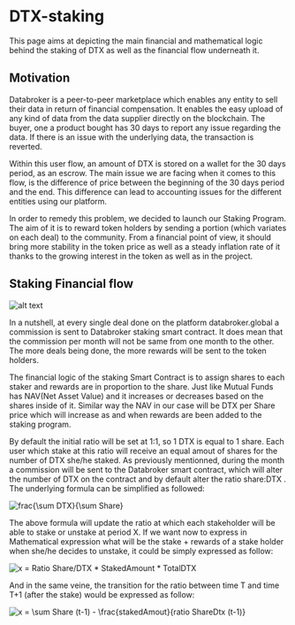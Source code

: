 # DTX-staking

This page aims at depicting the main financial and mathematical logic behind the staking of DTX as well as the financial flow underneath it. 

## Motivation
Databroker is a peer-to-peer marketplace which enables any entity to sell their data in return of financial compensation. It enables the easy upload of any kind of data from the data supplier directly on the blockchain. The buyer, one a product bought has 30 days to report any issue regarding the data. If there is an issue with the underlying data, the transaction is reverted.

Within this user flow, an amount of DTX is stored on a wallet for the 30 days period, as an escrow. The main issue we are facing when it comes to this flow, is the difference of price between the beginning of the 30 days period and the end. This difference can lead to accounting issues for the different entities using our platform.

In order to remedy this problem, we decided to launch our Staking Program. The aim of it is to reward token holders by sending a portion (which variates on each deal) to the community. From a financial point of view, it should bring more stability in the token price as well as a steady inflation rate of it thanks to the growing interest in the token as well as in the project. 

## Staking Financial flow

![alt text](https://github.com/databrokerglobal/DTX-staking/blob/main/financial_flow.png)

In a nutshell, at every single deal done on the platform databroker.global a commission is sent to Databroker staking smart contract. It does mean that the commission per month will not be same from one month to the other. The more deals being done, the more rewards will be sent to the token holders.

The financial logic of the staking Smart Contract is to assign shares to each staker and rewards are in proportion to the share. Just like Mutual Funds has NAV(Net Asset Value) and it increases or decreases based on the shares inside of it. Similar way the NAV in our case will be DTX per Share price which will increase as and when rewards are been added to the staking program.

By default the initial ratio will be set at 1:1, so 1 DTX is equal to 1 share. Each user which stake at this ratio will receive an equal amout of shares for the number of DTX she/he staked. 
As previously mentionned, during the month a commission will be sent to the Databroker smart contract, which will alter the number of DTX on the contract and by default alter the ratio share:DTX . The underlying formula can be simplified as followed:


<img src="https://latex.codecogs.com/svg.image?frac{\sum&space;DTX}{\sum&space;Share}" title="frac{\sum DTX}{\sum Share}" />

The above formula will update the ratio at which each stakeholder will be able to stake or unstake at period X. If we want now to express in Mathematical expression what will be the stake + rewards of a stake holder when she/he decides to unstake, it could be simply expressed as follow:

<img src="https://latex.codecogs.com/svg.image?x&space;=&space;Ratio&space;Share/DTX&space;*&space;StakedAmount&space;*&space;TotalDTX" title="x = Ratio Share/DTX * StakedAmount * TotalDTX" />

And in the same veine, the transition for the ratio between time T and time T+1 (after the stake) would be expressed as follow:

<img src="https://latex.codecogs.com/svg.image?x&space;=&space;\sum&space;Share&space;(t-1)&space;-&space;\frac{stakedAmout}{ratio&space;ShareDtx&space;(t-1)}" title="x = \sum Share (t-1) - \frac{stakedAmout}{ratio ShareDtx (t-1)}" />
